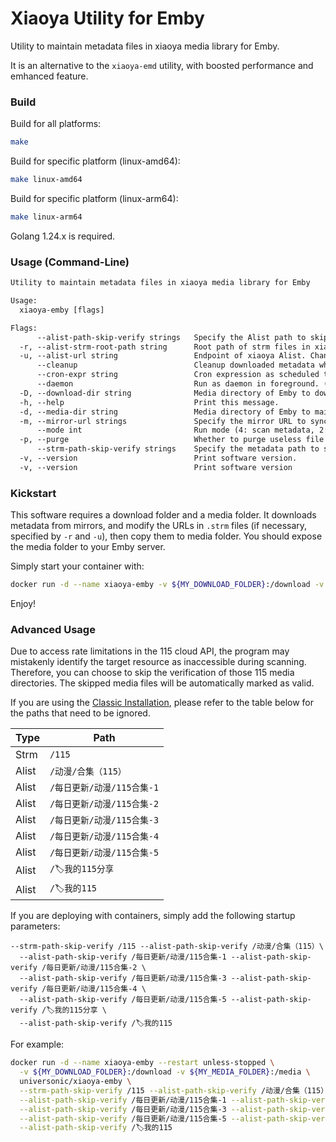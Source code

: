 # Xiaoya Utility for Emby

Utility to maintain metadata files in xiaoya media library for Emby.

It is an alternative to the `xiaoya-emd` utility, with boosted performance and emhanced feature.

### Build

Build for all platforms:

```bash
make
```

Build for specific platform (linux-amd64):

```bash
make linux-amd64
```

Build for specific platform (linux-arm64):

```bash
make linux-arm64
```

Golang 1.24.x is required.

### Usage (Command-Line)

```txt
Utility to maintain metadata files in xiaoya media library for Emby

Usage:
  xiaoya-emby [flags]

Flags:
      --alist-path-skip-verify strings   Specify the Alist path to skip verify files. For example: "/🏷️我的115分享".
  -r, --alist-strm-root-path string      Root path of strm files in xiaoya Alist. (default "/d")
  -u, --alist-url string                 Endpoint of xiaoya Alist. Change this value will result to url overide in strm file. (default "http://xiaoya.host:5678")
      --cleanup                          Cleanup downloaded metadata when file no longer exists on remote server.
      --cron-expr string                 Cron expression as scheduled task. Must run as daemon. (default "0 0 * * *")
      --daemon                           Run as daemon in foreground. (default true)
  -D, --download-dir string              Media directory of Emby to download metadata to. (default "/download")
  -h, --help                             Print this message.
  -d, --media-dir string                 Media directory of Emby to maintain metadata. (default "/media")
  -m, --mirror-url strings               Specify the mirror URL to sync metadata from.
      --mode int                         Run mode (4: scan metadata, 2: preserved bit, 1: sync metadata) (default 7)
  -p, --purge                            Whether to purge useless file or directory when media is no longer available. (default true)
      --strm-path-skip-verify strings    Specify the metadata path to skip verify strm files. For example: "/115".
  -v, --version                          Print software version.
  -v, --version                          Print software version
```

### Kickstart

This software requires a download folder and a media folder. It downloads metadata from mirrors, and modify the URLs in `.strm` files (if necessary, specified by `-r` and `-u`), then copy them to media folder. You should expose the media folder to your Emby server.

Simply start your container with:

```bash
docker run -d --name xiaoya-emby -v ${MY_DOWNLOAD_FOLDER}:/download -v ${MY_MEDIA_FOLDER}:/media universonic/xiaoya-emby
```

Enjoy!

### Advanced Usage

Due to access rate limitations in the 115 cloud API, the program may mistakenly identify the target resource as inaccessible during scanning. Therefore, you can choose to skip the verification of those 115 media directories. The skipped media files will be automatically marked as valid.

If you are using the [Classic Installation](https://github.com/xiaoyaDev/xiaoya-alist), please refer to the table below for the paths that need to be ignored.

|Type|Path|
|-|-|
|Strm|`/115`|
|Alist|`/动漫/合集（115）`|
|Alist|`/每日更新/动漫/115合集-1`|
|Alist|`/每日更新/动漫/115合集-2`|
|Alist|`/每日更新/动漫/115合集-3`|
|Alist|`/每日更新/动漫/115合集-4`|
|Alist|`/每日更新/动漫/115合集-5`|
|Alist|`/🏷️我的115分享`|
|Alist|`/🏷️我的115`|

If you are deploying with containers, simply add the following startup parameters:

```text
--strm-path-skip-verify /115 --alist-path-skip-verify /动漫/合集（115）\
  --alist-path-skip-verify /每日更新/动漫/115合集-1 --alist-path-skip-verify /每日更新/动漫/115合集-2 \
  --alist-path-skip-verify /每日更新/动漫/115合集-3 --alist-path-skip-verify /每日更新/动漫/115合集-4 \
  --alist-path-skip-verify /每日更新/动漫/115合集-5 --alist-path-skip-verify /🏷️我的115分享 \
  --alist-path-skip-verify /🏷️我的115
```

For example:

```bash
docker run -d --name xiaoya-emby --restart unless-stopped \
  -v ${MY_DOWNLOAD_FOLDER}:/download -v ${MY_MEDIA_FOLDER}:/media \
  universonic/xiaoya-emby \
  --strm-path-skip-verify /115 --alist-path-skip-verify /动漫/合集（115）\
  --alist-path-skip-verify /每日更新/动漫/115合集-1 --alist-path-skip-verify /每日更新/动漫/115合集-2 \
  --alist-path-skip-verify /每日更新/动漫/115合集-3 --alist-path-skip-verify /每日更新/动漫/115合集-4 \
  --alist-path-skip-verify /每日更新/动漫/115合集-5 --alist-path-skip-verify /🏷️我的115分享 \
  --alist-path-skip-verify /🏷️我的115
```